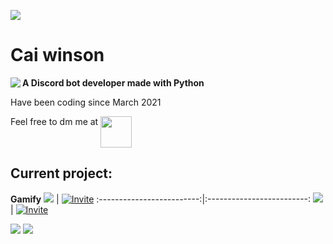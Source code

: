 ![](https://komarev.com/ghpvc/?username=Caiwinson&color=green&style=for-the-badge)
# Cai winson
<img align="left" src="https://lanyard.cnrad.dev/api/720900711260487681">

**A Discord bot developer made with Python**

Have been coding since March 2021
<div>
Feel free to dm me at <a href="https://discordapp.com/users/720900711260487681"><img src=https://cdn.icon-icons.com/icons2/2108/PNG/512/discord_icon_130958.png height=50 align="top"></a>
<br clear="left"/>

## Current project:
**Gamify**
![](https://cdn.discordapp.com/avatars/909367670833561600/ae7b0acc222c2c9cda70d051357ff20a.png?size=256) | [![Invite](https://dabuttonfactory.com/button.png?t=Invite+Gamify&f=Ubuntu-Bold&ts=33&tc=fff&hp=45&vp=20&c=11&bgt=unicolored&bgc=15d798)](https://top.gg/bot/909367670833561600)
:-------------------------:|:-------------------------:
![](https://cdn.discordapp.com/avatars/991228880146940036/26f109112eb86613d2a6360f4d28847d.png?size=256) | [![Invite](https://dabuttonfactory.com/button.png?t=Invite+osu!verify&f=Ubuntu-Bold&ts=33&tc=fff&hp=45&vp=20&c=11&bgt=unicolored&bgc=f270aa)](https://top.gg/bot/991228880146940036)

[![](https://github-readme-stats.vercel.app/api?username=Caiwinson&show_icons=true&theme=blueberry)](https://github.com/Caiwinson)
![](https://github-readme-stats.vercel.app/api/top-langs/?username=Caiwinson&show_icons=true&theme=blueberry)
